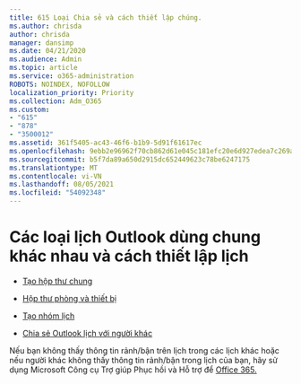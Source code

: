 ```yaml
---
title: 615 Loại Chia sẻ và cách thiết lập chúng.
ms.author: chrisda
author: chrisda
manager: dansimp
ms.date: 04/21/2020
ms.audience: Admin
ms.topic: article
ms.service: o365-administration
ROBOTS: NOINDEX, NOFOLLOW
localization_priority: Priority
ms.collection: Adm_O365
ms.custom:
- "615"
- "878"
- "3500012"
ms.assetid: 361f5405-ac43-46f6-b1b9-5d91f61617ec
ms.openlocfilehash: 9ebb2e96962f70cb862d61e045c181efc20e6d927edea7c269a93ffa6a15ebbc
ms.sourcegitcommit: b5f7da89a650d2915dc652449623c78be6247175
ms.translationtype: MT
ms.contentlocale: vi-VN
ms.lasthandoff: 08/05/2021
ms.locfileid: "54092348"
---
```

# <a name="different-types-of-shared-outlook-calendars-and-how-to-set-them-up"></a>Các loại lịch Outlook dùng chung khác nhau và cách thiết lập lịch

- [Tạo hộp thư chung](https://docs.microsoft.com/microsoft-365/admin/email/create-a-shared-mailbox)

- [Hộp thư phòng và thiết bị](https://docs.microsoft.com/microsoft-365/admin/manage/room-and-equipment-mailboxes)

- [Tạo nhóm lịch](https://support.office.com/article/8385667b-d758-4489-a53f-f542dd01e6ff)

- [Chia sẻ Outlook lịch với người khác](https://support.office.com/article/353ed2c1-3ec5-449d-8c73-6931a0adab88)

Nếu bạn không thấy thông tin rảnh/bận trên lịch trong các lịch khác hoặc nếu người khác không thấy thông tin rảnh/bận trong lịch của bạn, hãy sử dụng Microsoft Công cụ Trợ giúp Phục hồi và Hỗ trợ để [Office 365.](https://diagnostics.office.com/)
